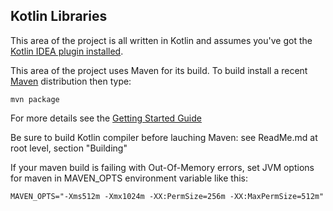 ## Kotlin Libraries

This area of the project is all written in Kotlin and assumes you've got the [Kotlin IDEA plugin installed](http://confluence.jetbrains.net/display/Kotlin/Getting+Started).

This area of the project uses Maven for its build. To build install a recent [Maven](http://maven.apache.org/) distribution then type:

    mvn package

For more details see the [Getting Started Guide](http://confluence.jetbrains.net/display/Kotlin/Getting+Started)

Be sure to build Kotlin compiler before lauching Maven: see ReadMe.md at root level, section "Building"

If your maven build is failing with Out-Of-Memory errors, set JVM options for maven in MAVEN_OPTS environment variable like this:

    MAVEN_OPTS="-Xms512m -Xmx1024m -XX:PermSize=256m -XX:MaxPermSize=512m"
